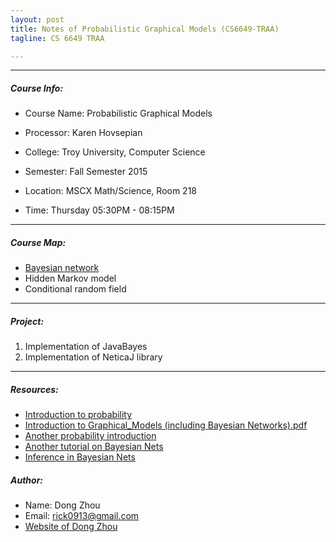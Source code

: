 ```yaml
---
layout: post
title: Notes of Probabilistic Graphical Models (CS6649-TRAA)
tagline: CS 6649 TRAA

---
```


---

##### Course Info:

- Course Name: Probabilistic Graphical Models 
- Processor: Karen Hovsepian

- College: Troy University, Computer Science
- Semester: Fall Semester 2015
- Location: MSCX Math/Science, Room 218
- Time: Thursday 05:30PM - 08:15PM

---

##### Course Map:

- [Bayesian network](/2015/09/12/bayesian-network.html)
- Hidden Markov model
- Conditional random field

---

##### Project:

1. Implementation of JavaBayes
2. Implementation of NeticaJ library

---

##### Resources:

- [Introduction to probability](https://s3.amazonaws.com/piazza-resources/idl50807mpy3uf/idmms0pehfk2em/cs229prob.pdf?AWSAccessKeyId=AKIAJKOQYKAYOBKKVTKQ&Expires=1442098761&Signature=T81x%2Fbe%2BOHTDQz8WOPUiMaNfy5Y%3D)
- [Introduction to Graphical_Models (including Bayesian Networks).pdf](https://s3.amazonaws.com/piazza-resources/idl50807mpy3uf/idmms44wwdl4f4/Graphical_Models.pdf?AWSAccessKeyId=AKIAJKOQYKAYOBKKVTKQ&Expires=1442098789&Signature=tdELCgtvXbCtfNZ%2F7phKOqaGXBs%3D)
- [Another probability introduction](https://s3.amazonaws.com/piazza-resources/idl50807mpy3uf/idmms60sf334fd/lec_08_26_20132.pdf?AWSAccessKeyId=AKIAJKOQYKAYOBKKVTKQ&Expires=1442098809&Signature=Q5IDpGjHMXJvVmQ3exkagaFPmRE%3D)
- [Another tutorial on Bayesian Nets](https://s3.amazonaws.com/piazza-resources/idl50807mpy3uf/idmmsa2r8zf3op/lecture12.pdf?AWSAccessKeyId=AKIAJKOQYKAYOBKKVTKQ&Expires=1442098827&Signature=0dQeMIm9pFAjQouIKF7qLyFl2eQ%3D)
- [Inference in Bayesian Nets](https://s3.amazonaws.com/piazza-resources/idl50807mpy3uf/idmmsbraelv65x/problecture06.pdf?AWSAccessKeyId=AKIAJKOQYKAYOBKKVTKQ&Expires=1442098844&Signature=FWFQika6SmMo9tXjeoO1CuHqn1k%3D)

##### Author:

- Name: Dong Zhou
- Email: rick0913@gmail.com
- [Website of Dong Zhou](http://zhou-dong.github.io)
